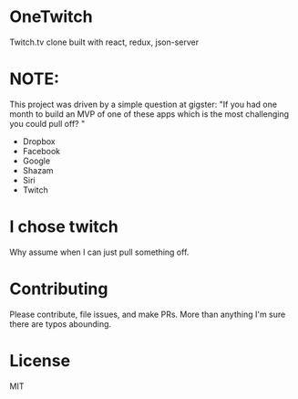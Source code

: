 # OneTwitch
Twitch.tv clone built with react, redux, json-server

# NOTE:
This project was driven by a simple question at gigster: 
"If you had one month to build an MVP of one of these apps which is the most challenging you could pull off? "
- Dropbox
- Facebook
- Google
- Shazam
- Siri
- Twitch

# I chose twitch
Why assume when I can just pull something off.

# Contributing
Please contribute, file issues, and make PRs. More than anything I'm sure there are typos abounding.

# License
MIT